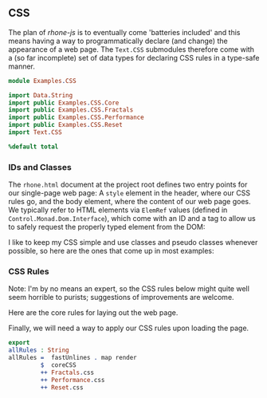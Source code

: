 ## CSS

The plan of *rhone-js* is to eventually come
'batteries included' and this means having a way
to programmatically declare (and change) the appearance
of a web page. The `Text.CSS` submodules therefore come
with a (so far incomplete) set of data types for
declaring CSS rules in a type-safe manner.

```idris
module Examples.CSS

import Data.String
import public Examples.CSS.Core
import public Examples.CSS.Fractals
import public Examples.CSS.Performance
import public Examples.CSS.Reset
import Text.CSS

%default total
```
### IDs and Classes

The `rhone.html` document at the project root defines two
entry points for our single-page web page: A `style` element
in the header, where our CSS rules go, and the body element,
where the content of our web page goes. We typically refer
to HTML elements via `ElemRef` values
(defined in `Control.Monad.Dom.Interface`), which come with
an ID and a tag to allow us to safely request the properly
typed element from the DOM:

I like to keep my CSS simple and use classes and pseudo
classes whenever possible, so here are the ones that
come up in most examples:

### CSS Rules

Note: I'm by no means an expert, so
the CSS rules below might quite well seem horrible
to purists; suggestions of improvements are welcome.

Here are the core rules for laying out the web page.

Finally, we will need a way to apply our CSS rules
upon loading the page.

```idris
export
allRules : String
allRules =  fastUnlines . map render
         $  coreCSS
         ++ Fractals.css
         ++ Performance.css
         ++ Reset.css
```
